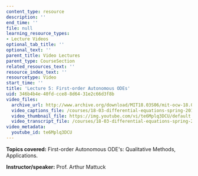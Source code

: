 ```yaml
---
content_type: resource
description: ''
end_time: ''
file: null
learning_resource_types:
- Lecture Videos
optional_tab_title: ''
optional_text: ''
parent_title: Video Lectures
parent_type: CourseSection
related_resources_text: ''
resource_index_text: ''
resourcetype: Video
start_time: ''
title: 'Lecture 5: First-order Autonomous ODEs'
uid: 346b4b4e-40fd-cce8-8d64-31e2c66d3f8b
video_files:
  archive_url: http://www.archive.org/download/MIT18.03S06/mit-ocw-18.03-lec5-14feb2003-220k.mp4
  video_captions_file: /courses/18-03-differential-equations-spring-2010/58ab0ceb978e5c7bb6ccbf8e5a381daf_te6Mplq3DCU.vtt
  video_thumbnail_file: https://img.youtube.com/vi/te6Mplq3DCU/default.jpg
  video_transcript_file: /courses/18-03-differential-equations-spring-2010/0a544cf76ef5c409ba87ad1309c86e9a_te6Mplq3DCU.pdf
video_metadata:
  youtube_id: te6Mplq3DCU
---
```


**Topics covered:** First-order Autonomous ODE's: Qualitative Methods, Applications.

**Instructor/speaker:** Prof. Arthur Mattuck